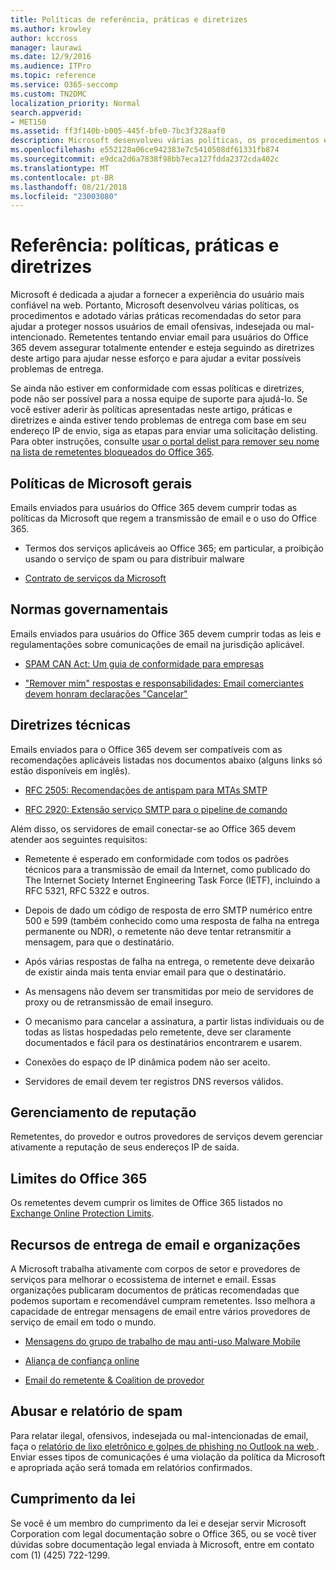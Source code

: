 ```yaml
---
title: Políticas de referência, práticas e diretrizes
ms.author: krowley
author: kccross
manager: laurawi
ms.date: 12/9/2016
ms.audience: ITPro
ms.topic: reference
ms.service: O365-seccomp
ms.custom: TN2DMC
localization_priority: Normal
search.appverid:
- MET150
ms.assetid: ff3f140b-b005-445f-bfe0-7bc3f328aaf0
description: Microsoft desenvolveu várias políticas, os procedimentos e adotado várias práticas recomendadas do setor para ajudar a proteger nossos usuários de email ofensivas, indesejada ou mal-intencionado.
ms.openlocfilehash: e552128a06ce942383e7c5410508df61331fb874
ms.sourcegitcommit: e9dca2d6a7838f98bb7eca127fdda2372cda402c
ms.translationtype: MT
ms.contentlocale: pt-BR
ms.lasthandoff: 08/21/2018
ms.locfileid: "23003080"
---
```

# <a name="reference-policies-practices-and-guidelines"></a>Referência: políticas, práticas e diretrizes
  
Microsoft é dedicada a ajudar a fornecer a experiência do usuário mais confiável na web. Portanto, Microsoft desenvolveu várias políticas, os procedimentos e adotado várias práticas recomendadas do setor para ajudar a proteger nossos usuários de email ofensivas, indesejada ou mal-intencionado. Remetentes tentando enviar email para usuários do Office 365 devem assegurar totalmente entender e esteja seguindo as diretrizes deste artigo para ajudar nesse esforço e para ajudar a evitar possíveis problemas de entrega.
  
Se ainda não estiver em conformidade com essas políticas e diretrizes, pode não ser possível para a nossa equipe de suporte para ajudá-lo. Se você estiver aderir às políticas apresentadas neste artigo, práticas e diretrizes e ainda estiver tendo problemas de entrega com base em seu endereço IP de envio, siga as etapas para enviar uma solicitação delisting. Para obter instruções, consulte [usar o portal delist para remover seu nome na lista de remetentes bloqueados do Office 365](use-the-delist-portal-to-remove-yourself-from-the-office-365-blocked-senders-lis.md).
  
## <a name="general-microsoft-policies"></a>Políticas de Microsoft gerais
<a name="GenMsftPolicies"> </a>

Emails enviados para usuários do Office 365 devem cumprir todas as políticas da Microsoft que regem a transmissão de email e o uso do Office 365.
  
- Termos dos serviços aplicáveis ao Office 365; em particular, a proibição usando o serviço de spam ou para distribuir malware
    
- [Contrato de serviços da Microsoft](https://www.microsoft.com/servicesagreement/)
    
## <a name="governmental-regulations"></a>Normas governamentais
<a name="GovtRegulations"> </a>

Emails enviados para usuários do Office 365 devem cumprir todas as leis e regulamentações sobre comunicações de email na jurisdição aplicável.
  
- [SPAM CAN Act: Um guia de conformidade para empresas](https://www.ftc.gov/tips-advice/business-center/guidance/can-spam-act-compliance-guide-business)
    
- ["Remover mim" respostas e responsabilidades: Email comerciantes devem honram declarações "Cancelar"](https://www.lawpublish.com/ftc-emai-marketers-unsubscribe-claims.mdl)
    
## <a name="technical-guidelines"></a>Diretrizes técnicas
<a name="TechGuidelines"> </a>

Emails enviados para o Office 365 devem ser compatíveis com as recomendações aplicáveis listadas nos documentos abaixo (alguns links só estão disponíveis em inglês).
  
- [RFC 2505: Recomendações de antispam para MTAs SMTP](https://www.ietf.org/rfc/rfc2505.txt)
    
- [RFC 2920: Extensão serviço SMTP para o pipeline de comando](https://www.ietf.org/rfc/rfc2920.txt)
    
Além disso, os servidores de email conectar-se ao Office 365 devem atender aos seguintes requisitos:
  
- Remetente é esperado em conformidade com todos os padrões técnicos para a transmissão de email da Internet, como publicado do The Internet Society Internet Engineering Task Force (IETF), incluindo a RFC 5321, RFC 5322 e outros. 
    
- Depois de dado um código de resposta de erro SMTP numérico entre 500 e 599 (também conhecido como uma resposta de falha na entrega permanente ou NDR), o remetente não deve tentar retransmitir a mensagem, para que o destinatário.
    
- Após várias respostas de falha na entrega, o remetente deve deixarão de existir ainda mais tenta enviar email para que o destinatário.
    
- As mensagens não devem ser transmitidas por meio de servidores de proxy ou de retransmissão de email inseguro.
    
- O mecanismo para cancelar a assinatura, a partir listas individuais ou de todas as listas hospedadas pelo remetente, deve ser claramente documentados e fácil para os destinatários encontrarem e usarem.
    
- Conexões do espaço de IP dinâmica podem não ser aceito.
    
- Servidores de email devem ter registros DNS reversos válidos.
    
## <a name="reputation-management"></a>Gerenciamento de reputação
<a name="RepManagement"> </a>

Remetentes, do provedor e outros provedores de serviços devem gerenciar ativamente a reputação de seus endereços IP de saída.
  
## <a name="office-365-limits"></a>Limites do Office 365
<a name="sectionSection4"> </a>

Os remetentes devem cumprir os limites de Office 365 listados no [Exchange Online Protection Limits](https://technet.microsoft.com/library/exchange-online-protection-limits.aspx).
  
## <a name="email-delivery-resources-and-organizations"></a>Recursos de entrega de email e organizações
<a name="sectionSection5"> </a>

A Microsoft trabalha ativamente com corpos de setor e provedores de serviços para melhorar o ecossistema de internet e email. Essas organizações publicaram documentos de práticas recomendadas que podemos suportam e recomendável cumpram remetentes. Isso melhora a capacidade de entregar mensagens de email entre vários provedores de serviço de email em todo o mundo.
  
- [Mensagens do grupo de trabalho de mau anti-uso Malware Mobile](https://www.m3aawg.org/)
    
- [Aliança de confiança online](https://www.otalliance.org/resources)
    
- [Email do remetente &amp; Coalition de provedor](http://www.espcoalition.org/)
    
## <a name="abuse-and-spam-reporting"></a>Abusar e relatório de spam
<a name="AbuseSpamReports"> </a>

Para relatar ilegal, ofensivos, indesejada ou mal-intencionadas de email, faça o [relatório de lixo eletrônico e golpes de phishing no Outlook na web ](report-junk-email-and-phishing-scams-in-outlook-on-the-web-eop.md). Enviar esses tipos de comunicações é uma violação da política da Microsoft e apropriada ação será tomada em relatórios confirmados.
  
## <a name="law-enforcement"></a>Cumprimento da lei
<a name="sectionSection7"> </a>

Se você é um membro do cumprimento da lei e desejar servir Microsoft Corporation com legal documentação sobre o Office 365, ou se você tiver dúvidas sobre documentação legal enviada à Microsoft, entre em contato com (1) (425) 722-1299.
  

